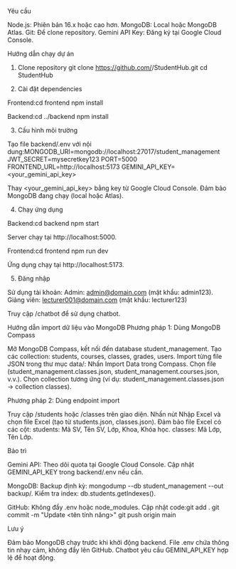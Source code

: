 
Yêu cầu

Node.js: Phiên bản 16.x hoặc cao hơn.
MongoDB: Local hoặc MongoDB Atlas.
Git: Để clone repository.
Gemini API Key: Đăng ký tại Google Cloud Console.

Hướng dẫn chạy dự án
1. Clone repository
git clone https://github.com/<username>/StudentHub.git
cd StudentHub

2. Cài đặt dependencies

Frontend:cd frontend
npm install


Backend:cd ../backend
npm install



3. Cấu hình môi trường

Tạo file backend/.env với nội dung:MONGODB_URI=mongodb://localhost:27017/student_management
JWT_SECRET=mysecretkey123
PORT=5000
FRONTEND_URL=http://localhost:5173
GEMINI_API_KEY=<your_gemini_api_key>


Thay <your_gemini_api_key> bằng key từ Google Cloud Console.
Đảm bảo MongoDB đang chạy (local hoặc Atlas).



4. Chạy ứng dụng

Backend:cd backend
npm start


Server chạy tại http://localhost:5000.


Frontend:cd frontend
npm run dev


Ứng dụng chạy tại http://localhost:5173.



5. Đăng nhập

Sử dụng tài khoản:
Admin: admin@domain.com (mật khẩu: admin123).
Giảng viên: lecturer001@domain.com (mật khẩu: lecturer123)


Truy cập /chatbot để sử dụng chatbot.

Hướng dẫn import dữ liệu vào MongoDB
Phương pháp 1: Dùng MongoDB Compass

Mở MongoDB Compass, kết nối đến database student_management.
Tạo các collection: students, courses, classes, grades, users.
Import từng file JSON trong thư mục data/:
Nhấn Import Data trong Compass.
Chọn file (student_management.classes.json, student_management.courses.json, v.v.).
Chọn collection tương ứng (ví dụ: student_management.classes.json → collection classes).


Phương pháp 2: Dùng endpoint import

Truy cập /students hoặc /classes trên giao diện.
Nhấn nút Nhập Excel và chọn file Excel (tạo từ students.json, classes.json).
Đảm bảo file Excel có các cột:
students: Mã SV, Tên SV, Lớp, Khoa, Khóa học.
classes: Mã Lớp, Tên Lớp.



Bảo trì

Gemini API:
Theo dõi quota tại Google Cloud Console.
Cập nhật GEMINI_API_KEY trong backend/.env nếu cần.


MongoDB:
Backup định kỳ: mongodump --db student_management --out backup/.
Kiểm tra index: db.students.getIndexes().


GitHub:
Không đẩy .env hoặc node_modules.
Cập nhật code:git add .
git commit -m "Update <tên tính năng>"
git push origin main





Lưu ý

Đảm bảo MongoDB chạy trước khi khởi động backend.
File .env chứa thông tin nhạy cảm, không đẩy lên GitHub.
Chatbot yêu cầu GEMINI_API_KEY hợp lệ để hoạt động.

